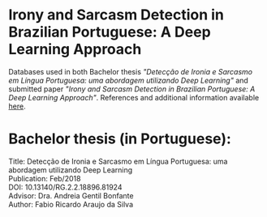 # Irony and Sarcasm Detection in Brazilian Portuguese: A Deep Learning Approach

Databases used in both Bachelor thesis *"Detecção de Ironia e Sarcasmo em Língua Portuguesa: uma abordagem utilizando Deep Learning"* and submitted paper *"Irony and Sarcasm Detection in Brazilian Portuguese: A Deep Learning Approach"*. References and additional information available [here](https://www.researchgate.net/publication/323369673_Deteccao_de_Ironia_e_Sarcasmo_em_Lingua_Portuguesa_uma_abordagem_utilizando_Deep_Learning).


# Bachelor thesis (in Portuguese):
Title: Detecção de Ironia e Sarcasmo em Língua Portuguesa: uma abordagem utilizando Deep Learning <br />
Publication: Feb/2018 <br />
DOI: 10.13140/RG.2.2.18896.81924 <br />
Advisor: Dra. Andreia Gentil Bonfante <br />
Author: Fabio Ricardo Araujo da Silva <br />


